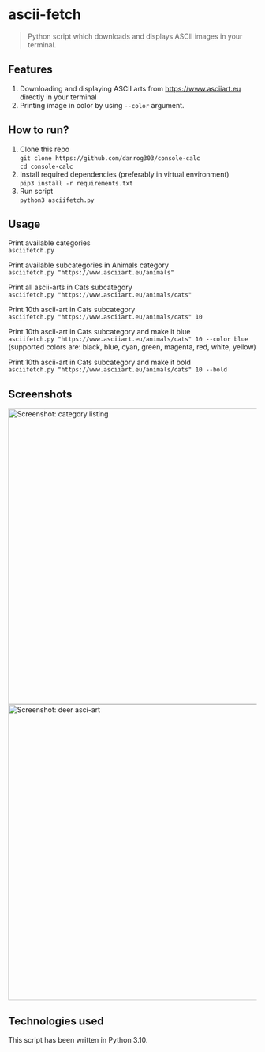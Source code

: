 # ascii-fetch
> Python script which downloads and displays ASCII images in your terminal.

## Features
1. Downloading and displaying ASCII arts from https://www.asciiart.eu directly in your terminal
2. Printing image in color by using `--color` argument.

## How to run?
1. Clone this repo  
   `git clone https://github.com/danrog303/console-calc`  
   `cd console-calc`
2. Install required dependencies (preferably in virtual environment)  
   `pip3 install -r requirements.txt`
3. Run script  
   `python3 asciifetch.py`
   
## Usage
Print available categories  
`asciifetch.py`  

Print available subcategories in Animals category  
`asciifetch.py "https://www.asciiart.eu/animals"`  

Print all ascii-arts in Cats subcategory  
`asciifetch.py "https://www.asciiart.eu/animals/cats"`

Print 10th ascii-art in Cats subcategory  
`asciifetch.py "https://www.asciiart.eu/animals/cats" 10` 

Print 10th ascii-art in Cats subcategory and make it blue  
`asciifetch.py "https://www.asciiart.eu/animals/cats" 10 --color blue`  
(supported colors are: black, blue, cyan, green, magenta, red, white, yellow)

Print 10th ascii-art in Cats subcategory and make it bold  
`asciifetch.py "https://www.asciiart.eu/animals/cats" 10 --bold`  

## Screenshots
<img alt="Screenshot: category listing" src="https://user-images.githubusercontent.com/32397526/148364767-cf02cd5b-3adf-4430-880f-381dc828fda3.png" width="600">
<img alt="Screenshot: deer asci-art" src="https://user-images.githubusercontent.com/32397526/148364764-cc184174-9af7-41aa-84e9-c13dba75c84a.png" width="600">

## Technologies used
This script has been written in Python 3.10.